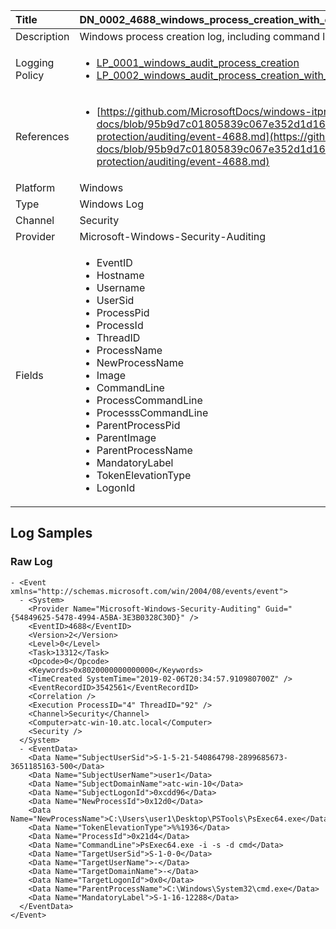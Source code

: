 | Title          | DN_0002_4688_windows_process_creation_with_commandline                                                                                                      |
|:---------------|:-----------------------------------------------------------------------------------------------------------------|
| Description    | Windows process creation log, including command line                                                                                                |
| Logging Policy | <ul><li>[LP_0001_windows_audit_process_creation](../Logging_Policies/LP_0001_windows_audit_process_creation.md)</li><li>[LP_0002_windows_audit_process_creation_with_commandline](../Logging_Policies/LP_0002_windows_audit_process_creation_with_commandline.md)</li></ul> |
| References     | <ul><li>[https://github.com/MicrosoftDocs/windows-itpro-docs/blob/95b9d7c01805839c067e352d1d16702604b15f11/windows/security/threat-protection/auditing/event-4688.md](https://github.com/MicrosoftDocs/windows-itpro-docs/blob/95b9d7c01805839c067e352d1d16702604b15f11/windows/security/threat-protection/auditing/event-4688.md)</li></ul>                                  |
| Platform       | Windows   |
| Type           | Windows Log 		|
| Channel        | Security    |
| Provider       | Microsoft-Windows-Security-Auditing   |
| Fields         | <ul><li>EventID</li><li>Hostname</li><li>Username</li><li>UserSid</li><li>ProcessPid</li><li>ProcessId</li><li>ThreadID</li><li>ProcessName</li><li>NewProcessName</li><li>Image</li><li>CommandLine</li><li>ProcessCommandLine</li><li>ProcesssCommandLine</li><li>ParentProcessPid</li><li>ParentImage</li><li>ParentProcessName</li><li>MandatoryLabel</li><li>TokenElevationType</li><li>LogonId</li></ul>                                               |


## Log Samples

### Raw Log

```
- <Event xmlns="http://schemas.microsoft.com/win/2004/08/events/event">
  - <System>
    <Provider Name="Microsoft-Windows-Security-Auditing" Guid="{54849625-5478-4994-A5BA-3E3B0328C30D}" /> 
    <EventID>4688</EventID> 
    <Version>2</Version> 
    <Level>0</Level> 
    <Task>13312</Task> 
    <Opcode>0</Opcode> 
    <Keywords>0x8020000000000000</Keywords> 
    <TimeCreated SystemTime="2019-02-06T20:34:57.910980700Z" /> 
    <EventRecordID>3542561</EventRecordID> 
    <Correlation /> 
    <Execution ProcessID="4" ThreadID="92" /> 
    <Channel>Security</Channel> 
    <Computer>atc-win-10.atc.local</Computer> 
    <Security /> 
  </System>
  - <EventData>
    <Data Name="SubjectUserSid">S-1-5-21-540864798-2899685673-3651185163-500</Data> 
    <Data Name="SubjectUserName">user1</Data> 
    <Data Name="SubjectDomainName">atc-win-10</Data> 
    <Data Name="SubjectLogonId">0xcdd96</Data> 
    <Data Name="NewProcessId">0x12d0</Data> 
    <Data Name="NewProcessName">C:\Users\user1\Desktop\PSTools\PsExec64.exe</Data> 
    <Data Name="TokenElevationType">%%1936</Data> 
    <Data Name="ProcessId">0x21d4</Data> 
    <Data Name="CommandLine">PsExec64.exe -i -s -d cmd</Data> 
    <Data Name="TargetUserSid">S-1-0-0</Data> 
    <Data Name="TargetUserName">-</Data> 
    <Data Name="TargetDomainName">-</Data> 
    <Data Name="TargetLogonId">0x0</Data> 
    <Data Name="ParentProcessName">C:\Windows\System32\cmd.exe</Data> 
    <Data Name="MandatoryLabel">S-1-16-12288</Data> 
  </EventData>
</Event>

```




